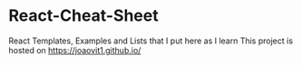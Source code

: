 # React-Cheat-Sheet
React Templates, Examples and Lists that I put here as I learn
This project is hosted on https://joaovit1.github.io/
